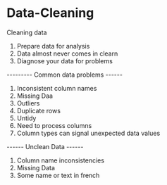 # Data-Cleaning

Cleaning data
1. Prepare data for analysis
2. Data almost never comes in clearn
3. Diagnose your data for problems

--------- Common data problems ------

1. Inconsistent column names
2. Missing Daa
3. Outliers
4. Duplicate rows
5. Untidy
6. Need to process columns
7. Column types can signal unexpected data values

------ Unclean Data ------
1. Column name inconsistencies
2. Missing Data
3. Some name or text in french
